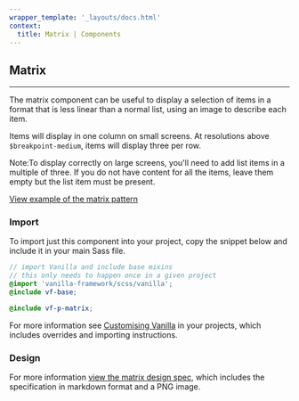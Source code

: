 ```yaml
---
wrapper_template: '_layouts/docs.html'
context:
  title: Matrix | Components
---
```


## Matrix

<hr>

The matrix component can be useful to display a selection of items in a format that is less linear than a normal list, using an image to describe each item.

Items will display in one column on small screens. At resolutions above `$breakpoint-medium`, items will display three per row.

<div class="p-notification--information">
  <p class="p-notification__response">
    <span class="p-notification__status">Note:</span>To display correctly on large screens, you'll need to add list items in a multiple of three. If you do not have content for all the items, leave them empty but the list item must be present.
  </p>
</div>

<div class="embedded-example"><a href="/docs/examples/patterns/matrix/" class="js-example">
View example of the matrix pattern
</a></div>

### Import

To import just this component into your project, copy the snippet below and include it in your main Sass file.

```scss
// import Vanilla and include base mixins
// this only needs to happen once in a given project
@import 'vanilla-framework/scss/vanilla';
@include vf-base;

@include vf-p-matrix;
```

For more information see [Customising Vanilla](/docs/customising-vanilla/) in your projects, which includes overrides and importing instructions.

### Design

For more information [view the matrix design spec](https://github.com/ubuntudesign/vanilla-design/tree/master/Matrix), which includes the specification in markdown format and a PNG image.
